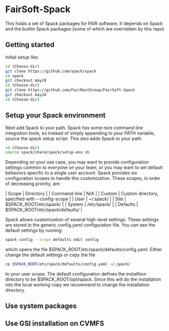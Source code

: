 # FairSoft-Spack
This holds a set of Spack packages for FAIR software.  It depends
on Spack and the builtin Spack packages (some of which are overridden
by this repo)

## Getting started

Initial setup like:

```bash
cd (Choose-dir)
git clone https://github.com/spack/spack
cd spack
git checkout may18
cd (Choose-dir)
git clone https://github.com/FairRootGroup/FairSoft-Spack
git checkout may18
cd (Choose-dir)
```

## Setup your Spack environment

Next add Spack to your path. Spack has some nice command line integration tools,
so instead of simply appending to your PATH variable, source the spack setup script.
This also adds Spack to your path.

```bash
cd (Choose-dir)
source spack/share/spack/setup-env.sh
```


Depending on your use case, you may want to provide configuration settings common to everyone on your team,
or you may want to set default behaviors specific to a single user account.
Spack provides six configuration scopes to handle this customization.
These scopes, in order of decreasing priority, are:

| Scope        | Directory |
| Command-line | N/A       |
| Custom       | Custom directory, specified with --config-scope |
| User         | ~/.spack/ |
| Site         | $SPACK_ROOT/etc/spack/ |
| System       | /etc/spack/ |
| Defaults     | $SPACK_ROOT/etc/spack/defaults/ |

Spack allows customization of several high-level settings.
These settings are stored in the generic config.yaml configuration file.
You can see the default settings by running:

```bash
spack config --scope defaults edit config
```

which opens the file $SPACK_ROOT/etc/spack/defaults/config.yaml. Either change the default settings
or copy the file

```bash
cp $SPACK_ROOT/etc/spack/defaults/config.yaml ~/.spack/
```

to your user scope. The default configuration defines the installtion directory to be
$SPACK_ROOT/opt/spack. Since this will do the installation into the local working copy
we recommend to change the installation directory.

## Use system packages

## Use GSI installation on CVMFS
